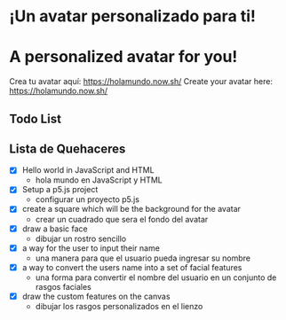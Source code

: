 # ¡Un avatar personalizado para ti!
# A personalized avatar for you!

Crea tu avatar aquí: https://holamundo.now.sh/
Create your avatar here: https://holamundo.now.sh/

## Todo List
## Lista de Quehaceres

* [x] Hello world in JavaScript and HTML
  * hola mundo en JavaScript y HTML
* [x] Setup a p5.js project
  * configurar un proyecto p5.js
* [x] create a square which will be the background for the avatar
  * crear un cuadrado que sera el fondo del avatar
* [x] draw a basic face
  * dibujar un rostro sencillo
* [x] a way for the user to input their name
  * una manera para que el usuario pueda ingresar su nombre
* [x] a way to convert the users name into a set of facial features
  * una forma para convertir el nombre del usuario en un conjunto de rasgos faciales
* [x] draw the custom features on the canvas
  * dibujar los rasgos personalizados en el lienzo
